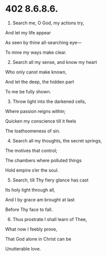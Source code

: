 # 402 8.6.8.6.

1.  Search me, O God, my actions try,

And let my life appear

As seen by thine all-searching eye—

To mine my ways make clear.

2.  Search all my sense, and know my heart

Who only canst make known,

And let the deep, the hidden part

To me be fully shown.

3.  Throw light into the darkened cells,

Where passion reigns within;

Quicken my conscience till it feels

The loathsomeness of sin.

4.  Search all my thoughts, the secret springs,

The motives that control;

The chambers where polluted things

Hold empire o’er the soul.

5.  Search, till Thy fiery glance has cast

Its holy light through all,

And I by grace am brought at last

Before Thy face to fall.

6.  Thus prostrate I shall learn of Thee,

What now I feebly prove,

That God alone in Christ can be

Unutterable love.

